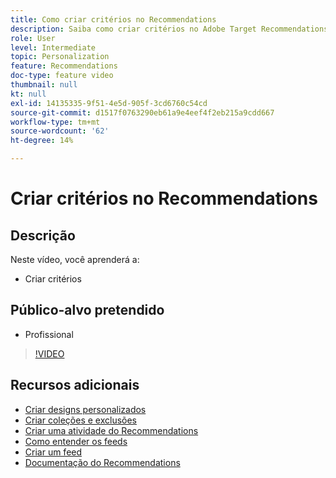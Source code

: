 ```yaml
---
title: Como criar critérios no Recommendations
description: Saiba como criar critérios no Adobe Target Recommendations
role: User
level: Intermediate
topic: Personalization
feature: Recommendations
doc-type: feature video
thumbnail: null
kt: null
exl-id: 14135335-9f51-4e5d-905f-3cd6760c54cd
source-git-commit: d1517f0763290eb61a9e4eef4f2eb215a9cdd667
workflow-type: tm+mt
source-wordcount: '62'
ht-degree: 14%

---
```


# Criar critérios no Recommendations

## Descrição

Neste vídeo, você aprenderá a:

* Criar critérios

## Público-alvo pretendido

* Profissional

>[!VIDEO](https://video.tv.adobe.com/v/27694?quality=12)

## Recursos adicionais

* [Criar designs personalizados](create-custom-designs.md)
* [Criar coleções e exclusões](create-collections-and-exclusions.md)
* [Criar uma atividade do Recommendations](create-a-recommendations-activity.md)
* [Como entender os feeds](understanding-feeds.md)
* [Criar um feed](create-a-feed.md)
* [Documentação do Recommendations](https://experienceleague.adobe.com/docs/target/using/recommendations/recommendations.html?lang=en)
